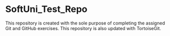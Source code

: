 # SoftUni_Test_Repo
This repository is created with the sole purpose of completing the assigned Git and GitHub exercises.
This repository is also updated with TortoiseGit.
